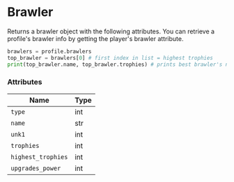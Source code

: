 # Brawler
Returns a brawler object with the following attributes.
You can retrieve a profile's brawler info by getting the player's brawler attribute.
```py
brawlers = profile.brawlers
top_brawler = brawlers[0] # first index in list = highest trophies
print(top_brawler.name, top_brawler.trophies) # prints best brawler's name and trophies
```

### Attributes

| Name | Type |
|------|------|
| `type` | int |
| `name` | str |
| `unk1` | int |
| `trophies` | int |
| `highest_trophies` | int |
| `upgrades_power` | int |
